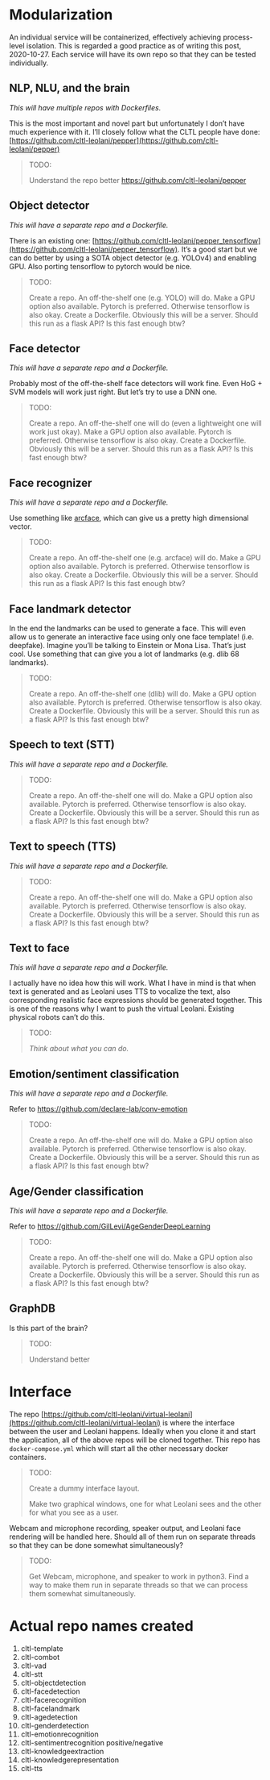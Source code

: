 # Modularization

An individual service will be containerized, effectively achieving process-level isolation. This is regarded a good practice as of writing this post, 2020-10-27\. Each service will have its own repo so that they can be tested individually.

## NLP, NLU, and the brain

_This will have multiple repos with Dockerfiles._

This is the most important and novel part but unfortunately I don’t have much experience with it. I’ll closely follow what the CLTL people have done: [https://github.com/cltl-leolani/pepper](https://github.com/cltl-leolani/pepper)

> TODO:
> 
> Understand the repo better https://github.com/cltl-leolani/pepper

## Object detector

_This will have a separate repo and a Dockerfile._

There is an existing one: [https://github.com/cltl-leolani/pepper_tensorflow](https://github.com/cltl-leolani/pepper_tensorflow). It’s a good start but we can do better by using a SOTA object detector (e.g. YOLOv4) and enabling GPU. Also porting tensorflow to pytorch would be nice.

> TODO:
> 
> Create a repo. An off-the-shelf one (e.g. YOLO) will do. Make a GPU option also available. Pytorch is preferred. Otherwise tensorflow is also okay. Create a Dockerfile. Obviously this will be a server. Should this run as a flask API? Is this fast enough btw?

## Face detector

_This will have a separate repo and a Dockerfile._

Probably most of the off-the-shelf face detectors will work fine. Even HoG + SVM models will work just right. But let’s try to use a DNN one.

> TODO:
> 
> Create a repo. An off-the-shelf one will do (even a lightweight one will work just okay). Make a GPU option also available. Pytorch is preferred. Otherwise tensorflow is also okay. Create a Dockerfile. Obviously this will be a server. Should this run as a flask API? Is this fast enough btw?

## Face recognizer

_This will have a separate repo and a Dockerfile._

Use something like [arcface](https://arxiv.org/abs/1801.07698), which can give us a pretty high dimensional vector.

> TODO:
> 
> Create a repo. An off-the-shelf one (e.g. arcface) will do. Make a GPU option also available. Pytorch is preferred. Otherwise tensorflow is also okay. Create a Dockerfile. Obviously this will be a server. Should this run as a flask API? Is this fast enough btw?

## Face landmark detector

In the end the landmarks can be used to generate a face. This will even allow us to generate an interactive face using only one face template! (i.e. deepfake). Imagine you’ll be talking to Einstein or Mona Lisa. That’s just cool. Use something that can give you a lot of landmarks (e.g. dlib 68 landmarks).

> TODO:
> 
> Create a repo. An off-the-shelf one (dlib) will do. Make a GPU option also available. Pytorch is preferred. Otherwise tensorflow is also okay. Create a Dockerfile. Obviously this will be a server. Should this run as a flask API? Is this fast enough btw?

## Speech to text (STT)

_This will have a separate repo and a Dockerfile._

> TODO:
> 
> Create a repo. An off-the-shelf one will do. Make a GPU option also available. Pytorch is preferred. Otherwise tensorflow is also okay. Create a Dockerfile. Obviously this will be a server. Should this run as a flask API? Is this fast enough btw?

## Text to speech (TTS)

_This will have a separate repo and a Dockerfile._

> TODO:
> 
> Create a repo. An off-the-shelf one will do. Make a GPU option also available. Pytorch is preferred. Otherwise tensorflow is also okay. Create a Dockerfile. Obviously this will be a server. Should this run as a flask API? Is this fast enough btw?

## Text to face

_This will have a separate repo and a Dockerfile._

I actually have no idea how this will work. What I have in mind is that when text is generated and as Leolani uses TTS to vocalize the text, also corresponding realistic face expressions should be generated together. This is one of the reasons why I want to push the virtual Leolani. Existing physical robots can’t do this.

> TODO:
> 
> _Think about what you can do._

## Emotion/sentiment classification

_This will have a separate repo and a Dockerfile._

Refer to https://github.com/declare-lab/conv-emotion

> TODO:
> 
> Create a repo. An off-the-shelf one will do. Make a GPU option also available. Pytorch is preferred. Otherwise tensorflow is also okay. Create a Dockerfile. Obviously this will be a server. Should this run as a flask API? Is this fast enough btw?

## Age/Gender classification

_This will have a separate repo and a Dockerfile._

Refer to https://github.com/GilLevi/AgeGenderDeepLearning

> TODO:
> 
> Create a repo. An off-the-shelf one will do. Make a GPU option also available. Pytorch is preferred. Otherwise tensorflow is also okay. Create a Dockerfile. Obviously this will be a server. Should this run as a flask API? Is this fast enough btw?

## GraphDB

Is this part of the brain?

> TODO:
> 
> Understand better

# Interface

The repo [https://github.com/cltl-leolani/virtual-leolani](https://github.com/cltl-leolani/virtual-leolani) is where the interface between the user and Leolani happens. Ideally when you clone it and start the application, all of the above repos will be cloned together. This repo has `docker-compose.yml` which will start all the other necessary docker containers.

> TODO:
> 
> Create a dummy interface layout.
> 
> Make two graphical windows, one for what Leolani sees and the other for what you see as a user.

Webcam and microphone recording, speaker output, and Leolani face rendering will be handled here. Should all of them run on separate threads so that they can be done somewhat simultaneously?

> TODO:
> 
> Get Webcam, microphone, and speaker to work in python3\. Find a way to make them run in separate threads so that we can process them somewhat simultaneously.



# Actual repo names created

1. cltl-template
2. cltl-combot
3. cltl-vad
4. cltl-stt
5. cltl-objectdetection
6. cltl-facedetection
7. cltl-facerecognition
8. cltl-facelandmark
9. cltl-agedetection
10. cltl-genderdetection
11. cltl-emotionrecognition 
12. cltl-sentimentrecognition positive/negative
13. cltl-knowledgeextraction
14. cltl-knowledgerepresentation
15. cltl-tts
